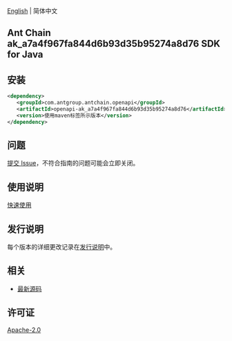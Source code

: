 [English](README.md) | 简体中文

## Ant Chain ak_a7a4f967fa844d6b93d35b95274a8d76 SDK for Java

## 安装

```xml
<dependency>
   <groupId>com.antgroup.antchain.openapi</groupId>
   <artifactId>openapi-ak_a7a4f967fa844d6b93d35b95274a8d76</artifactId>
   <version>使用maven标签所示版本</version>
</dependency>
```

## 问题

[提交 Issue](https://github.com/alipay/antchain-openapi-prod-sdk/issues/new)，不符合指南的问题可能会立即关闭。

## 使用说明

[快速使用](https://github.com/alipay/antchain-openapi-prod-sdk)

## 发行说明

每个版本的详细更改记录在[发行说明](./ChangeLog.txt)中。

## 相关

- [最新源码](https://github.com/alipay/antchain-openapi-prod-sdk/)

## 许可证

[Apache-2.0](http://www.apache.org/licenses/LICENSE-2.0)

